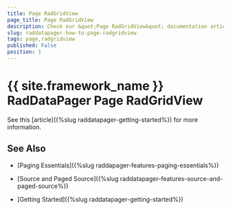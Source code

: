 ```yaml
---
title: Page RadGridView
page_title: Page RadGridView
description: Check our &quot;Page RadGridView&quot; documentation article for the RadDataPager {{ site.framework_name }} control.
slug: raddatapager-how-to-page-radgridview
tags: page,radgridview
published: False
position: 1
---
```


# {{ site.framework_name }} RadDataPager Page RadGridView


See this [article]({%slug raddatapager-getting-started%}) for more information.

## See Also

 * [Paging Essentials]({%slug raddapager-features-paging-essentials%})

 * [Source and Paged Source]({%slug raddatapager-features-source-and-paged-source%})

 * [Getting Started]({%slug raddatapager-getting-started%})
